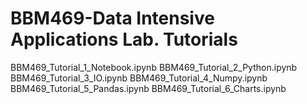 # BBM469-Data Intensive Applications Lab. Tutorials
BBM469_Tutorial_1_Notebook.ipynb
BBM469_Tutorial_2_Python.ipynb
BBM469_Tutorial_3_IO.ipynb
BBM469_Tutorial_4_Numpy.ipynb
BBM469_Tutorial_5_Pandas.ipynb
BBM469_Tutorial_6_Charts.ipynb
